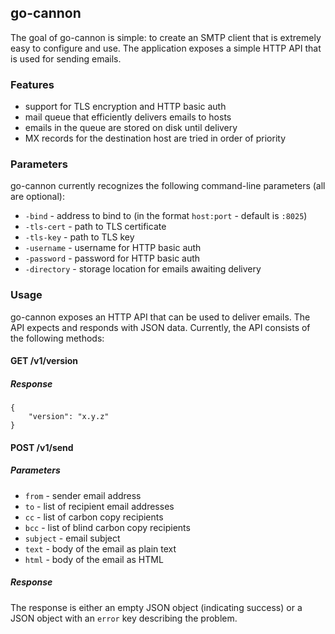 ## go-cannon

The goal of go-cannon is simple: to create an SMTP client that is extremely easy to configure and use. The application exposes a simple HTTP API that is used for sending emails.

### Features

- support for TLS encryption and HTTP basic auth
- mail queue that efficiently delivers emails to hosts
- emails in the queue are stored on disk until delivery
- MX records for the destination host are tried in order of priority

### Parameters

go-cannon currently recognizes the following command-line parameters (all are optional):

- `-bind` - address to bind to (in the format `host:port` - default is `:8025`)
- `-tls-cert` - path to TLS certificate
- `-tls-key` - path to TLS key
- `-username` - username for HTTP basic auth
- `-password` - password for HTTP basic auth
- `-directory` - storage location for emails awaiting delivery

### Usage

go-cannon exposes an HTTP API that can be used to deliver emails. The API expects and responds with JSON data. Currently, the API consists of the following methods:

#### GET /v1/version

##### Response

    {
        "version": "x.y.z"
    }

#### POST /v1/send

##### Parameters

- `from` - sender email address
- `to` - list of recipient email addresses
- `cc` - list of carbon copy recipients
- `bcc` - list of blind carbon copy recipients
- `subject` - email subject
- `text` - body of the email as plain text
- `html` - body of the email as HTML

##### Response

The response is either an empty JSON object (indicating success) or a JSON object with an `error` key describing the problem.
